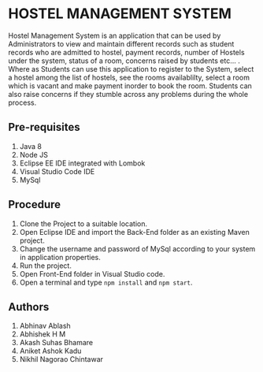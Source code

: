 # HOSTEL MANAGEMENT SYSTEM
Hostel Management System is an application that can be used by Administrators to view and maintain 
different records such as student records who are admitted to hostel, payment records, number of Hostels 
under the system, status of a room, concerns raised by students etc... . Where as Students can 
use this application to register to the System, select a hostel among the list of hostels, see the
rooms availablilty, select a room which is vacant and make payment inorder to book the room. Students
can also raise concerns if they stumble across any problems during the whole process.


## Pre-requisites
1. Java 8
2. Node JS
3. Eclipse EE IDE integrated with Lombok
4. Visual Studio Code IDE
5. MySql


## Procedure
1. Clone the Project to a suitable location.
2. Open Eclipse IDE and import the Back-End folder as an existing Maven project.
3. Change the username and password of MySql according to your system in application properties.
4. Run the project.
5. Open Front-End folder in Visual Studio code.
6. Open a terminal and type `npm install` and `npm start`.


## Authors
1. Abhinav Ablash
2. Abhishek H M
3. Akash Suhas Bhamare
4. Aniket Ashok Kadu
5. Nikhil Nagorao Chintawar


